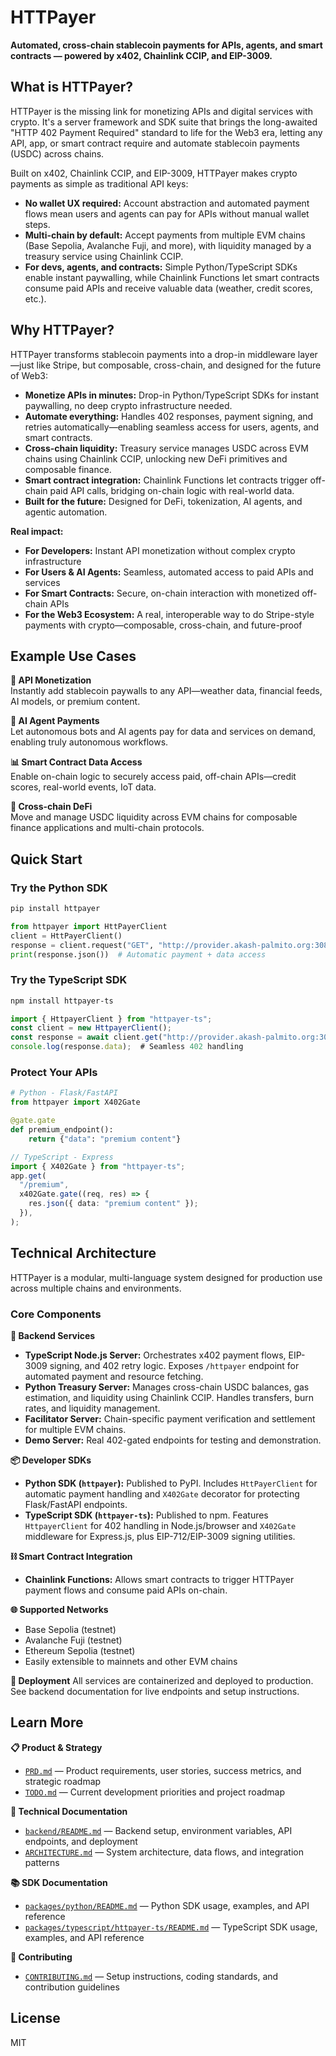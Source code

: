 # HTTPayer

**Automated, cross-chain stablecoin payments for APIs, agents, and smart
contracts — powered by x402, Chainlink CCIP, and EIP-3009.**

## What is HTTPayer?

HTTPayer is the missing link for monetizing APIs and digital services with
crypto. It's a server framework and SDK suite that brings the long-awaited "HTTP
402 Payment Required" standard to life for the Web3 era, letting any API, app,
or smart contract require and automate stablecoin payments (USDC) across chains.

Built on x402, Chainlink CCIP, and EIP-3009, HTTPayer makes crypto payments as
simple as traditional API keys:

- **No wallet UX required:** Account abstraction and automated payment flows
  mean users and agents can pay for APIs without manual wallet steps.
- **Multi-chain by default:** Accept payments from multiple EVM chains (Base
  Sepolia, Avalanche Fuji, and more), with liquidity managed by a treasury
  service using Chainlink CCIP.
- **For devs, agents, and contracts:** Simple Python/TypeScript SDKs enable
  instant paywalling, while Chainlink Functions let smart contracts consume paid
  APIs and receive valuable data (weather, credit scores, etc.).

## Why HTTPayer?

HTTPayer transforms stablecoin payments into a drop-in middleware layer—just
like Stripe, but composable, cross-chain, and designed for the future of Web3:

- **Monetize APIs in minutes:** Drop-in Python/TypeScript SDKs for instant
  paywalling, no deep crypto infrastructure needed.
- **Automate everything:** Handles 402 responses, payment signing, and retries
  automatically—enabling seamless access for users, agents, and smart contracts.
- **Cross-chain liquidity:** Treasury service manages USDC across EVM chains
  using Chainlink CCIP, unlocking new DeFi primitives and composable finance.
- **Smart contract integration:** Chainlink Functions let contracts trigger
  off-chain paid API calls, bridging on-chain logic with real-world data.
- **Built for the future:** Designed for DeFi, tokenization, AI agents, and
  agentic automation.

**Real impact:**

- **For Developers:** Instant API monetization without complex crypto
  infrastructure
- **For Users & AI Agents:** Seamless, automated access to paid APIs and
  services
- **For Smart Contracts:** Secure, on-chain interaction with monetized off-chain
  APIs
- **For the Web3 Ecosystem:** A real, interoperable way to do Stripe-style
  payments with crypto—composable, cross-chain, and future-proof

## Example Use Cases

**🔗 API Monetization**\
Instantly add stablecoin paywalls to any API—weather data, financial feeds, AI
models, or premium content.

**🤖 AI Agent Payments**\
Let autonomous bots and AI agents pay for data and services on demand, enabling
truly autonomous workflows.

**📊 Smart Contract Data Access**\
Enable on-chain logic to securely access paid, off-chain APIs—credit scores,
real-world events, IoT data.

**🌉 Cross-chain DeFi**\
Move and manage USDC liquidity across EVM chains for composable finance
applications and multi-chain protocols.

## Quick Start

### Try the Python SDK

```bash
pip install httpayer
```

```python
from httpayer import HttPayerClient
client = HttPayerClient()
response = client.request("GET", "http://provider.akash-palmito.org:30862/base-weather")
print(response.json())  # Automatic payment + data access
```

### Try the TypeScript SDK

```bash
npm install httpayer-ts
```

```typescript
import { HttpayerClient } from "httpayer-ts";
const client = new HttpayerClient();
const response = await client.get("http://provider.akash-palmito.org:30862/base-weather");
console.log(response.data);  # Seamless 402 handling
```

### Protect Your APIs

```python
# Python - Flask/FastAPI
from httpayer import X402Gate

@gate.gate
def premium_endpoint():
    return {"data": "premium content"}
```

```typescript
// TypeScript - Express
import { X402Gate } from "httpayer-ts";
app.get(
  "/premium",
  x402Gate.gate((req, res) => {
    res.json({ data: "premium content" });
  }),
);
```

## Technical Architecture

HTTPayer is a modular, multi-language system designed for production use across
multiple chains and environments.

### Core Components

**🔧 Backend Services**

- **TypeScript Node.js Server:** Orchestrates x402 payment flows, EIP-3009
  signing, and 402 retry logic. Exposes `/httpayer` endpoint for automated
  payment and resource fetching.
- **Python Treasury Server:** Manages cross-chain USDC balances, gas estimation,
  and liquidity using Chainlink CCIP. Handles transfers, burn rates, and
  liquidity management.
- **Facilitator Server:** Chain-specific payment verification and settlement for
  multiple EVM chains.
- **Demo Server:** Real 402-gated endpoints for testing and demonstration.

**📦 Developer SDKs**

- **Python SDK (`httpayer`):** Published to PyPI. Includes `HttPayerClient` for
  automatic payment handling and `X402Gate` decorator for protecting
  Flask/FastAPI endpoints.
- **TypeScript SDK (`httpayer-ts`):** Published to npm. Features
  `HttpayerClient` for 402 handling in Node.js/browser and `X402Gate` middleware
  for Express.js, plus EIP-712/EIP-3009 signing utilities.

**⛓️ Smart Contract Integration**

- **Chainlink Functions:** Allows smart contracts to trigger HTTPayer payment
  flows and consume paid APIs on-chain.

**🌐 Supported Networks**

- Base Sepolia (testnet)
- Avalanche Fuji (testnet)
- Ethereum Sepolia (testnet)
- Easily extensible to mainnets and other EVM chains

**🚀 Deployment** All services are containerized and deployed to production. See
backend documentation for live endpoints and setup instructions.

## Learn More

**📋 Product & Strategy**

- [`PRD.md`](./PRD.md) — Product requirements, user stories, success metrics,
  and strategic roadmap
- [`TODO.md`](./TODO.md) — Current development priorities and project roadmap

**🔧 Technical Documentation**

- [`backend/README.md`](./backend/README.md) — Backend setup, environment
  variables, API endpoints, and deployment
- [`ARCHITECTURE.md`](./ARCHITECTURE.md) — System architecture, data flows, and
  integration patterns

**📚 SDK Documentation**

- [`packages/python/README.md`](./packages/python/README.md) — Python SDK usage,
  examples, and API reference
- [`packages/typescript/httpayer-ts/README.md`](./packages/typescript/httpayer-ts/README.md)
  — TypeScript SDK usage, examples, and API reference

**🤝 Contributing**

- [`CONTRIBUTING.md`](./CONTRIBUTING.md) — Setup instructions, coding standards,
  and contribution guidelines

## License

MIT
